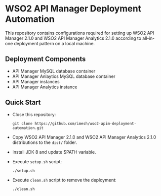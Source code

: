 # WSO2 API Manager Deployment Automation

This repository contains configurations required for setting up WSO2 API Manager 2.1.0 and WSO2 API Manager Analytics 2.1.0 according to all-in-one deployment pattern on a local machine.

## Deployment Components

- API Manager MySQL database container
- API Manager Anlaytics MySQL database container
- API Manager instances
- API Manager Analytics instance

## Quick Start

- Close this repository:

  ````
  git clone https://github.com/imesh/wso2-apim-deployment-automation.git
  ````

- Copy WSO2 API Manager 2.1.0 and WSO2 API Manager Analytics 2.1.0 distributions to the ```dist/``` folder.

- Install JDK 8 and update $PATH variable. 

- Execute ```setup.sh``` script:

  ````
  ./setup.sh
  ````

- Execute ```clean.sh``` script to remove the deployment:

  ````
  ./clean.sh
  ````